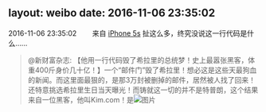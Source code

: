 layout: weibo
date: 2016-11-06 23:35:02
---
<meta name="referrer" content="no-referrer" />

2016-11-06 23:35:02  &nbsp;&nbsp;&nbsp;&nbsp;&nbsp;&nbsp; 来自 <a href="sinaweibo://customweibosource" rel="nofollow">iPhone 5s</a>
扯这么多，终究没说这一行代码是什么……
>  @新财富杂志: 【他用一行代码毁了希拉里的总统梦！史上最嚣张黑客，体重400斤身价几十亿！】一个“邮件门”毁了希拉里！想必这是这些天最狗血的新闻。而这里面最狠的，是那3万封被删掉的邮件，居然被人找了回来！还特意挑选希拉里生日当天曝光！而铸就这一切的并不是特普朗，这个结果来自一位黑客，他叫Kim.com！是 ​​​
>  ![图片](https://ww2.sinaimg.cn/large/65dc17d3gw1f9hjaa521ij20go09ejrr.jpg)
